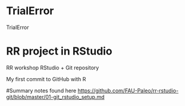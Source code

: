 # TrialError
TrialError
# RR project in RStudio
RR workshop RStudio + Git repository

My first commit to GitHub with R

#Summary notes found here https://github.com/FAU-Paleo/rr-rstudio-git/blob/master/01-git_rstudio_setup.md

